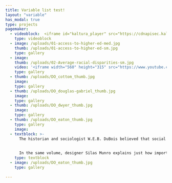 ```yaml
---
title: Variable list test!
layout: "variable"
has_modal: true
type: projects
pagemaker:
  - videoblock:  <iframe id="kaltura_player" src="https://cdnapisec.kaltura.com/p/1449362/sp/144936200/embedIframeJs/uiconf_id/25624581/partner_id/1449362?iframeembed=true&amp;playerId=kaltura_player&amp;entry_id=1_kllhufdl&amp;flashvars[streamerType]=auto&amp;flashvars[localizationCode]=en&amp;flashvars[leadWithHTML5]=true&amp;flashvars[sideBarContainer.plugin]=true&amp;flashvars[sideBarContainer.position]=left&amp;flashvars[sideBarContainer.clickToClose]=true&amp;flashvars[chapters.plugin]=true&amp;flashvars[chapters.layout]=vertical&amp;flashvars[chapters.thumbnailRotator]=false&amp;flashvars[streamSelector.plugin]=true&amp;flashvars[EmbedPlayer.SpinnerTarget]=videoHolder&amp;flashvars[dualScreen.plugin]=true&amp;flashvars[Kaltura.addCrossoriginToIframe]=true&amp;&amp;wid=1_nmp11zgw" width="400" height="285" frameborder=“0” title="Kaltura Player"></iframe>
    type: videoblock 
  - image: /uploads/01-access-to-higher-ed-med.jpg
    thumb: /uploads/01-access-to-higher-ed-sm.jpg
    type: gallery
  - image:
    thumb: /uploads/02-Average-racial-disparities-sm.jpg
    video: '<iframe width="560" height="315" src="https://www.youtube.com/embed/Bg3oQ_OqQ_o" frameborder="0" allow="accelerometer; autoplay; encrypted-media; gyroscope; picture-in-picture" allowfullscreen></iframe>'
    type: gallery
  - thumb: /uploads/DO_cottom_thumb.jpg
    image:
    type: gallery
  - thumb: /uploads/DO_douglas-gabriel_thumb.jpg
    image:
    type: gallery
  - thumb: /uploads/DO_dwyer_thumb.jpg
    image:
    type: gallery
  - thumb: /uploads/DO_eaton_thumb.jpg
    type: gallery  
    image:
  - textblock: >-
      The historian and sociologist W.E.B. DuBois believed that social science data should be evocative. In the 2018 essay collection W.E.B. Du Bois’s Data Portraits. Visualizing Black America, architecture scholar Mabel O. Wilson describes how Du Bois used infographics and various artistic media to counter assertions by Georg Wilhelm Friedrich Hegel that Africans were “incapable of any development of culture” and that the black experience was characterized by “sensuous arbitrariness.” 
      
      
      In the same volume, designer Silas Munro explains just how important the arts were for Du Bois’s scientific argument. The Du Bois infographics were published twenty years before the founding of Bauhaus,” and their modular style predated “the rise of dominant European avant-garde movements… considered to have their origins in Russian constructivism, De Stijl, and Italian futurism.” Du Bois’s charts are both scientific and evocative. And they are provocative. They draw in viewers to study them, to make new insights, to raise new questions, and to take positive action.
    type: textblock 
  - image: /uploads/DO_eaton_thumb.jpg
    type: gallery 
            
---
```


